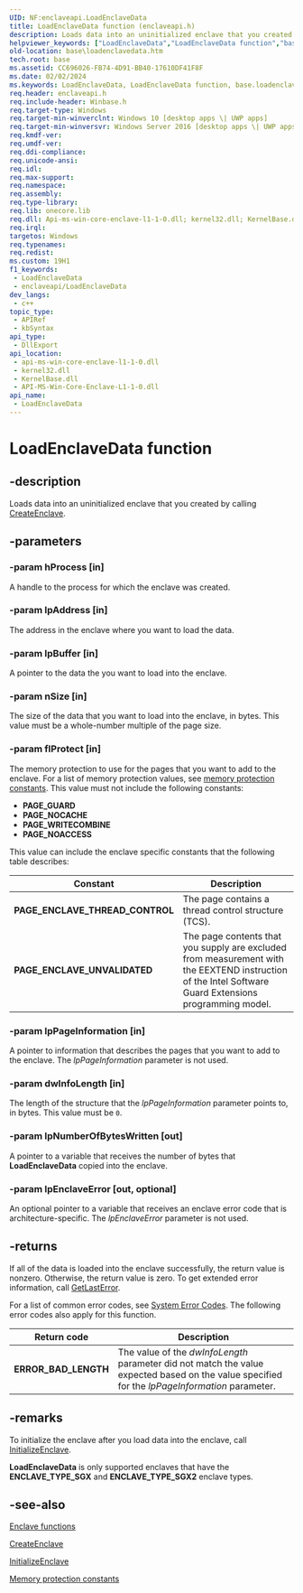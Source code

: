 ```yaml
---
UID: NF:enclaveapi.LoadEnclaveData
title: LoadEnclaveData function (enclaveapi.h)
description: Loads data into an uninitialized enclave that you created by calling CreateEnclave.
helpviewer_keywords: ["LoadEnclaveData","LoadEnclaveData function","base.loadenclavedata","enclaveapi/LoadEnclaveData"]
old-location: base\loadenclavedata.htm
tech.root: base
ms.assetid: CC696026-FB74-4D91-BB40-17610DF41F8F
ms.date: 02/02/2024
ms.keywords: LoadEnclaveData, LoadEnclaveData function, base.loadenclavedata, enclaveapi/LoadEnclaveData
req.header: enclaveapi.h
req.include-header: Winbase.h
req.target-type: Windows
req.target-min-winverclnt: Windows 10 [desktop apps \| UWP apps]
req.target-min-winversvr: Windows Server 2016 [desktop apps \| UWP apps]
req.kmdf-ver: 
req.umdf-ver: 
req.ddi-compliance: 
req.unicode-ansi: 
req.idl: 
req.max-support: 
req.namespace: 
req.assembly: 
req.type-library: 
req.lib: onecore.lib
req.dll: Api-ms-win-core-enclave-l1-1-0.dll; kernel32.dll; KernelBase.dll
req.irql: 
targetos: Windows
req.typenames: 
req.redist: 
ms.custom: 19H1
f1_keywords:
 - LoadEnclaveData
 - enclaveapi/LoadEnclaveData
dev_langs:
 - c++
topic_type:
 - APIRef
 - kbSyntax
api_type:
 - DllExport
api_location:
 - api-ms-win-core-enclave-l1-1-0.dll
 - kernel32.dll
 - KernelBase.dll
 - API-MS-Win-Core-Enclave-L1-1-0.dll
api_name:
 - LoadEnclaveData
---
```


# LoadEnclaveData function

## -description

Loads data into an  uninitialized enclave that you created by calling [CreateEnclave](nf-enclaveapi-createenclave.md).

## -parameters

### -param hProcess [in]

A handle to the process for which the enclave was created.

### -param lpAddress [in]

The address in the enclave where you want to load the data.

### -param lpBuffer [in]

A pointer to the data the you want to load into the enclave.

### -param nSize [in]

The size of the data that you want to load into the enclave, in bytes. This value must be a whole-number multiple of the page size.

### -param flProtect [in]

The memory protection to use for the pages that you want to add to the enclave. For a list of memory protection values, see [memory protection constants](/windows/win32/Memory/memory-protection-constants). This value must not include the following constants:

- **PAGE_GUARD**
- **PAGE_NOCACHE**
- **PAGE_WRITECOMBINE**
- **PAGE_NOACCESS**

This value can include the enclave specific constants that the following table describes:

| Constant | Description |
| --- | --- |
| **PAGE_ENCLAVE_THREAD_CONTROL** | The page contains a thread control structure (TCS). |
| **PAGE_ENCLAVE_UNVALIDATED** | The page contents that you supply are excluded from measurement with the EEXTEND instruction of the Intel Software Guard Extensions programming model. |

### -param lpPageInformation [in]

A pointer to information that describes the pages that you want to add to the enclave. The *lpPageInformation* parameter is not used.

### -param dwInfoLength [in]

The length of the structure that the *lpPageInformation* parameter points to, in bytes. This value must be `0`.

### -param lpNumberOfBytesWritten [out]

A pointer to a variable that receives the number of bytes that **LoadEnclaveData** copied into the enclave.

### -param lpEnclaveError [out, optional]

An optional pointer to  a variable that receives an enclave error code that is architecture-specific. The *lpEnclaveError* parameter is not used.

## -returns

If all of the data is loaded into the enclave successfully, the return value is nonzero. Otherwise, the return value is zero. To get extended error information, call [GetLastError](/windows/win32/api/errhandlingapi/nf-errhandlingapi-getlasterror).

For a list of common error codes, see [System Error Codes](/windows/win32/Debug/system-error-codes). The following error codes also apply for this function.

| Return code | Description |
|------|--------|
| **ERROR_BAD_LENGTH** | The value of the *dwInfoLength* parameter did not match the value expected based on the value specified for the *lpPageInformation* parameter. |

## -remarks

To initialize the enclave after you load data into the enclave, call [InitializeEnclave](nf-enclaveapi-initializeenclave.md).

**LoadEnclaveData** is only supported enclaves that have the **ENCLAVE_TYPE_SGX** and **ENCLAVE_TYPE_SGX2** enclave types.

## -see-also

[Enclave functions](/windows/win32/trusted-execution/enclaves-functions)

[CreateEnclave](nf-enclaveapi-createenclave.md)

[InitializeEnclave](nf-enclaveapi-initializeenclave.md)

[Memory protection constants](/windows/win32/Memory/memory-protection-constants)
